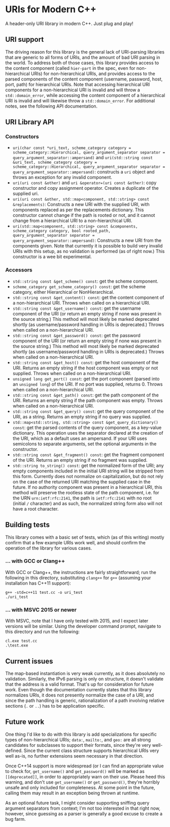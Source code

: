 # URIs for Modern C++

A header-only URI library in modern C++. Just plug and play!

## URI support

The driving reason for this library is the general lack of URI-parsing libraries
that are generic to all forms of URIs, and the amount of bad URI parsing in the
world. To address both of those cases, this library provides access to the
content component (called `hier-part` in the spec, even for non-hierarchical
URIs) for non-hierarchical URIs, and provides access to the parsed components of
the content component (username, password, host, port, path) for hierarchical
URIs. Note that accessing hierarchical URI components for a non-hierarchical URI
is invalid and will throw a `std::domain_error`, while accessing the content
component of a hierarchical URI is invalid and will likewise throw a
`std::domain_error`. For additional notes, see the following API documentation.

## URI Library API

### Constructors

- `uri(char const *uri_text, scheme_category category =
scheme_category::Hierarchical, query_argument_separator separator =
query_argument_separator::ampersand)` and `uri(std::string const &uri_text,
scheme_category category = scheme_category::Hierarchical,
query_argument_separator separator = query_argument_separator::ampersand)`:
  constructs a `uri` object and throws an exception for any invalid component.
- `uri(uri const &other)` and `uri &operator=(uri const &other)`: copy
  constructor and copy assignment operator. Creates a duplicate of the supplied
  uri.
- `uri(uri const &other, std::map<component, std::string> const &replacements)`:
  Constructs a new URI with the supplied URI, with components replaced as per
  the replacements dictionary. This constructor cannot change if the path is
  rooted or not, and it cannot change from a hierarchical URI to a
  non-hierarchical URI.
- `uri(std::map<component, std::string> const &components, scheme_category
category, bool rooted_path, query_argument_separator separator =
query_argument_separator::ampersand)`: Constructs a new URI from the
  components given. Note that currently it is possible to build very invalid
  URIs with this setup, as no validation is performed (as of right now.) This
  constructor is a wee bit experimental.

### Accessors

- `std::string const &get_scheme() const`: get the scheme component.
- `scheme_category get_scheme_category() const`: get the scheme category, either
  Hierarchical or NonHierarchical.
- `std::string const &get_content() const`: get the content component of a
  non-hierarchical URI. Throws when called on a hierarchical URI.
- `std::string const &get_username() const`: get the username component of the
  URI (or return an empty string if none was present in the source string.) This
  method will most likely be marked deprecated shortly (as username/password
  handling in URIs is deprecated.) Throws when called on a non-hierarchical
  URI.
- `std::string const &get_password() const`: get the password component of the
  URI (or return an empty string if none was present in the source string.) This
  method will most likely be marked deprecated shortly (as username/password
  handling in URIs is deprecated.) Throws when called on a non-hierarchical
  URI.
- `std::string const &get_host() const`: get the host component of the
  URI. Returns an empty string if the host component was empty or not
  supplied. Throws when called on a non-hierarchical URI.
- `unsigned long get_port() const`: get the port component (parsed into an
  `unsigned long`) of the URI. If no port was supplied, returns 0. Throws when
  called on a non-hierarchical URI.
- `std::string const &get_path() const`: get the path component of the
  URI. Returns an empty string if the path component was empty. Throws when
  called on a non-hierarchical URI.
- `std::string const &get_query() const`: get the query component of the URI, as
  a string. Returns an empty string if no query was supplied.
- `std::map<std::string, std::string> const &get_query_dictionary() const`: get
  the parsed contents of the query component, as a key-value dictionary. This
  operation uses the separator declared at the creation of the URI, which as a
  default uses an ampersand. If your URI uses semicolons to separate arguments,
  set the optional arguments in the constructor.
- `std::string const &get_fragment() const`: get the fragment component of the
  URI. Returns an empty string if no fragment was supplied.
- `std::string to_string() const`: get the normalized form of the URI; any
  empty components included in the initial URI string will be stripped from this
  form. Currently does not normalize on capitalization, but do not rely on the
  case of the returned URI matching the supplied case in the future. If no
  authority component was present in a hierarchical URI, this method will
  preserve the rootless state of the path component, i.e. for the URN
  `urn:ietf:rfc:2141`, the path is `ietf:rfc:2141` with no root (initial `/`
  character) and as such, the normalized string form also will not have a root
  character.

## Building tests

This library comes with a basic set of tests, which (as of this writing) mostly
confirm that a few example URIs work well, and should confirm the operation of
the library for various cases.

### ... with GCC or Clang++

With GCC or Clang++, the instructions are fairly straightforward; run the
following in this directory, substituting `clang++` for `g++` (assuming your
installation has C++11 support):

    g++ -std=c++11 test.cc -o uri_test
    ./uri_test

### ... with MSVC 2015 or newer

With MSVC, note that I have only tested with 2015, and I expect later versions
will be similar. Using the developer command prompt, navigate to this directory
and run the following:

    cl.exe test.cc
    .\test.exe

## Current issues

The map-based instantiation is very weak currently, as it does absolutely no
validation. Similarly, the IPv6 parsing is only on structure, it doesn't
validate that the address is a valid format. That's up for consideration for
future work. Even though the documentation currently states that this library
normalizes URIs, it does not presently normalize the case of a URI, and since
the path handling is generic, rationalization of a path involving relative
sections (`.` or `..`) has to be application specific.

## Future work

One thing I'd like to do with this library is add specializations for specific
types of non-hierarchical URIs; `data:`, `mailto:`, and `geo:` are all strong
candidates for subclasses to support their formats, since they're very
well-defined. Since the current class structure supports hierarchical URIs very
well as-is, no further extensions seem necessary in that direction.

Once C++14 support is more widespread (or I can find an appropriate value to
check for, `get_username()` and `get_password()` will be marked as
`[[deprecated]]`, in order to appropriately warn on their use. Please heed this
warning, and don't use `get_username()` or `get_password()`, they're horribly
unsafe and only included for completeness. At some point in the future, calling
them may result in an exception being thrown at runtime.

As an optional future task, I might consider supporting sniffing query argument
separators from context; I'm not too interested in that right now, however,
since guessing as a parser is generally a good excuse to create a bug farm.
